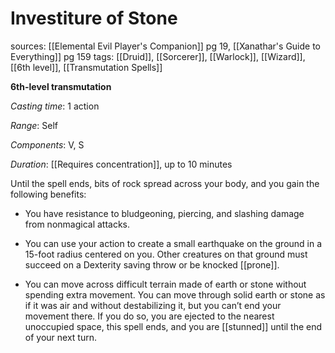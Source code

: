 # Investiture of Stone
sources: [[Elemental Evil Player's Companion]] pg 19, [[Xanathar's Guide to Everything]] pg 159
tags: [[Druid]], [[Sorcerer]], [[Warlock]], [[Wizard]], [[6th level]], [[Transmutation Spells]]

**6th-level transmutation**

*Casting time*: 1 action

*Range*: Self

*Components*: V, S

*Duration*: [[Requires concentration]], up to 10 minutes

Until the spell ends, bits of rock spread across your body, and you gain the following benefits:

 * You have resistance to bludgeoning, piercing, and slashing damage from nonmagical attacks.

 * You can use your action to create a small earthquake on the ground in a 15-foot radius centered on you. Other creatures on that ground must succeed on a Dexterity saving throw or be knocked [[prone]].

 * You can move across difficult terrain made of earth or stone without spending extra movement. You can move through solid earth or stone as if it was air and without destabilizing it, but you can’t end your movement there. If you do so, you are ejected to the nearest unoccupied space, this spell ends, and you are [[stunned]] until the end of your next turn.
